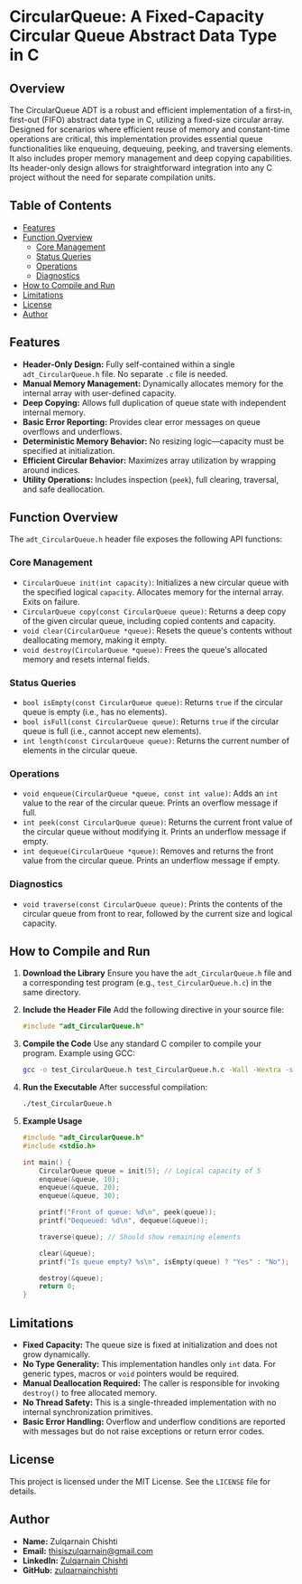 # CircularQueue: A Fixed-Capacity Circular Queue Abstract Data Type in C

## Overview

The CircularQueue ADT is a robust and efficient implementation of a first-in, first-out (FIFO) abstract data type in C, utilizing a fixed-size circular array. Designed for scenarios where efficient reuse of memory and constant-time operations are critical, this implementation provides essential queue functionalities like enqueuing, dequeuing, peeking, and traversing elements. It also includes proper memory management and deep copying capabilities. Its header-only design allows for straightforward integration into any C project without the need for separate compilation units.

## Table of Contents

- [Features](#features)
- [Function Overview](#function-overview)
  - [Core Management](#core-management)
  - [Status Queries](#status-queries)
  - [Operations](#operations)
  - [Diagnostics](#diagnostics)
- [How to Compile and Run](#how-to-compile-and-run)
- [Limitations](#limitations)
- [License](#license)
- [Author](#author)

## Features

- **Header-Only Design:** Fully self-contained within a single `adt_CircularQueue.h` file. No separate `.c` file is needed.
- **Manual Memory Management:** Dynamically allocates memory for the internal array with user-defined capacity.
- **Deep Copying:** Allows full duplication of queue state with independent internal memory.
- **Basic Error Reporting:** Provides clear error messages on queue overflows and underflows.
- **Deterministic Memory Behavior:** No resizing logic—capacity must be specified at initialization.
- **Efficient Circular Behavior:** Maximizes array utilization by wrapping around indices.
- **Utility Operations:** Includes inspection (`peek`), full clearing, traversal, and safe deallocation.

## Function Overview

The `adt_CircularQueue.h` header file exposes the following API functions:

### Core Management

- `CircularQueue init(int capacity)`: Initializes a new circular queue with the specified logical `capacity`. Allocates memory for the internal array. Exits on failure.
- `CircularQueue copy(const CircularQueue queue)`: Returns a deep copy of the given circular queue, including copied contents and capacity.
- `void clear(CircularQueue *queue)`: Resets the queue's contents without deallocating memory, making it empty.
- `void destroy(CircularQueue *queue)`: Frees the queue's allocated memory and resets internal fields.

### Status Queries

- `bool isEmpty(const CircularQueue queue)`: Returns `true` if the circular queue is empty (i.e., has no elements).
- `bool isFull(const CircularQueue queue)`: Returns `true` if the circular queue is full (i.e., cannot accept new elements).
- `int length(const CircularQueue queue)`: Returns the current number of elements in the circular queue.

### Operations

- `void enqueue(CircularQueue *queue, const int value)`: Adds an `int` value to the rear of the circular queue. Prints an overflow message if full.
- `int peek(const CircularQueue queue)`: Returns the current front value of the circular queue without modifying it. Prints an underflow message if empty.
- `int dequeue(CircularQueue *queue)`: Removes and returns the front value from the circular queue. Prints an underflow message if empty.

### Diagnostics

- `void traverse(const CircularQueue queue)`: Prints the contents of the circular queue from front to rear, followed by the current size and logical capacity.

## How to Compile and Run

1.  **Download the Library**
    Ensure you have the `adt_CircularQueue.h` file and a corresponding test program (e.g., `test_CircularQueue.h.c`) in the same directory.

2.  **Include the Header File**
    Add the following directive in your source file:

    ```c
    #include "adt_CircularQueue.h"
    ```

3.  **Compile the Code**
    Use any standard C compiler to compile your program. Example using GCC:

    ```bash
    gcc -o test_CircularQueue.h test_CircularQueue.h.c -Wall -Wextra -std=c11
    ```

4.  **Run the Executable**
    After successful compilation:

    ```bash
    ./test_CircularQueue.h
    ```

5.  **Example Usage**

    ```c
    #include "adt_CircularQueue.h"
    #include <stdio.h>

    int main() {
        CircularQueue queue = init(5); // Logical capacity of 5
        enqueue(&queue, 10);
        enqueue(&queue, 20);
        enqueue(&queue, 30);

        printf("Front of queue: %d\n", peek(queue));
        printf("Dequeued: %d\n", dequeue(&queue));

        traverse(queue); // Should show remaining elements

        clear(&queue);
        printf("Is queue empty? %s\n", isEmpty(queue) ? "Yes" : "No");

        destroy(&queue);
        return 0;
    }
    ```

## Limitations

- **Fixed Capacity:** The queue size is fixed at initialization and does not grow dynamically.
- **No Type Generality:** This implementation handles only `int` data. For generic types, macros or `void` pointers would be required.
- **Manual Deallocation Required:** The caller is responsible for invoking `destroy()` to free allocated memory.
- **No Thread Safety:** This is a single-threaded implementation with no internal synchronization primitives.
- **Basic Error Handling:** Overflow and underflow conditions are reported with messages but do not raise exceptions or return error codes.

## License

This project is licensed under the MIT License. See the `LICENSE` file for details.

## Author

- **Name:** Zulqarnain Chishti
- **Email:** [thisiszulqarnain@gmail.com](mailto:thisiszulqarnain@gmail.com)
- **LinkedIn:** [Zulqarnain Chishti](https://www.linkedin.com/in/zulqarnain-chishti-6731732a1/)
- **GitHub:** [zulqarnainchishti](https://github.com/zulqarnainchishti)
